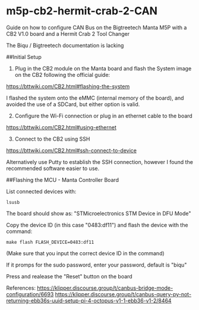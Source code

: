 # m5p-cb2-hermit-crab-2-CAN
Guide on how to configure CAN Bus on the Bigtreetech Manta M5P with a CB2 V1.0 board and a Hermit Crab 2 Tool Changer

The Biqu / Bigtreetech documentation is lacking 

##Initial Setup

1. Plug in the CB2 module on the Manta board and flash the System image on the CB2 following the official guide:

https://bttwiki.com/CB2.html#flashing-the-system

I flashed the system onto the eMMC (internal memory of the board), and avoided the use of a SDCard, but either option is valid.

2. Configure the Wi-Fi connection or plug in an ethernet cable to the board

https://bttwiki.com/CB2.html#using-ethernet

3. Connect to the CB2 using SSH

https://bttwiki.com/CB2.html#ssh-connect-to-device

Alternatively use Putty to establish the SSH connection, however I found the recommended software easier to use.

##Flashing the MCU - Manta Controller Board



List connected devices with:
```
lsusb
```
The board should show as: "STMicroelectronics STM Device in DFU Mode"

Copy the device ID (in this case "0483:df11") and flash the device with the command:

```
make flash FLASH_DEVICE=0483:df11
```

(Make sure that you input the correct device ID in the command)

If it promps for the sudo password, enter your password, default is "biqu"

Press and realease the "Reset" button on the board

References:
https://klipper.discourse.group/t/canbus-bridge-mode-configuration/6693
https://klipper.discourse.group/t/canbus-query-py-not-returning-ebb36s-uuid-setup-pi-4-octopus-v1-1-ebb36-v1-2/8464
